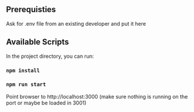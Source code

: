 ## Prerequisties

Ask for .env file from an existing developer and put it here

## Available Scripts

In the project directory, you can run:

### `npm install`
### `npm run start`

Point browser to http://localhost:3000
(make sure nothing is running on the port or maybe be loaded in 3001)
